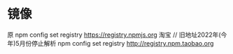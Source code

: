 # 镜像
原
npm config set registry https://registry.npmjs.org
淘宝
// 旧地址2022年(今年)5月份停止解析
npm config set registry http://registry.npm.taobao.org